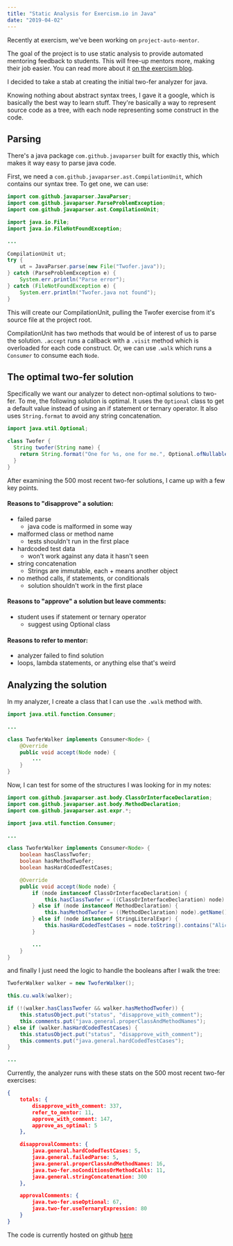 ```yaml
---
title: "Static Analysis for Exercism.io in Java"
date: "2019-04-02"
---
```


Recently at exercism, we've been working on `project-auto-mentor`.

The goal of the project is to use static analysis to provide automated mentoring
feedback to students. This will free-up mentors more, making their job easier.
You can read more about it [on the exercism blog](https://exercism.io/blog/automated-mentoring-support-project).

I decided to take a stab at creating the initial two-fer analyzer for java.

Knowing nothing about abstract syntax trees, I gave it a google, which is basically
the best way to learn stuff. They're basically a way to represent source code as a tree,
with each node representing some construct in the code.

## Parsing

There's a java package `com.github.javaparser` built for exactly this, which makes it
way easy to parse java code.

First, we need a `com.github.javaparser.ast.CompilationUnit`, which contains
our syntax tree. To get one, we can use:
```java
import com.github.javaparser.JavaParser;
import com.github.javaparser.ParseProblemException;
import com.github.javaparser.ast.CompilationUnit;

import java.io.File;
import java.io.FileNotFoundException;

...

CompilationUnit ut;
try {
    ut = JavaParser.parse(new File("Twofer.java"));
} catch (ParseProblemException e) {
    System.err.println("Parse error");
} catch (FileNotFoundException e) {
    System.err.println("Twofer.java not found");
}
```

This will create our CompilationUnit, pulling the Twofer exercise from it's source file
at the project root.

CompilationUnit has two methods that would be of interest of us to parse the solution.
`.accept` runs a callback with a `.visit` method which is overloaded for each code construct.
Or, we can use `.walk` which runs a `Consumer` to consume each `Node`.


## The optimal two-fer solution

Specifically we want our analyzer to detect non-optimal solutions to two-fer.
To me, the following solution is optimal. It uses the `Optional` class to get a default
value instead of using an if statement or ternary operator. It also uses `String.format`
to avoid any string concatenation.

```java
import java.util.Optional;

class Twofer {
  String twofer(String name) {
    return String.format("One for %s, one for me.", Optional.ofNullable(name).orElse("you"));
  }
}
```

After examining the 500 most recent two-fer solutions, I came up with a few key points.

#### Reasons to "disapprove" a solution:
* failed parse
    * java code is malformed in some way
* malformed class or method name
    * tests shouldn't run in the first place
* hardcoded test data
    * won't work against any data it hasn't seen
* string concatenation
    * Strings are immutable, each + means another object
* no method calls, if statements, or conditionals
    * solution shouldn't work in the first place

#### Reasons to "approve" a solution but leave comments:
* student uses if statement or ternary operator
    * suggest using Optional class

#### Reasons to refer to mentor:
* analyzer failed to find solution
* loops, lambda statements, or anything else that's weird

## Analyzing the solution

In my analyzer, I create a class that I can use the `.walk` method with.

```java
import java.util.function.Consumer;

...

class TwoferWalker implements Consumer<Node> {
    @Override
    public void accept(Node node) {
        ...
    }
}
```

Now, I can test for some of the structures I was looking for in my notes:
```java
import com.github.javaparser.ast.body.ClassOrInterfaceDeclaration;
import com.github.javaparser.ast.body.MethodDeclaration;
import com.github.javaparser.ast.expr.*;

import java.util.function.Consumer;

...

class TwoferWalker implements Consumer<Node> {
    boolean hasClassTwofer;
    boolean hasMethodTwofer;
    boolean hasHardCodedTestCases;

    @Override
    public void accept(Node node) {
        if (node instanceof ClassOrInterfaceDeclaration) {
            this.hasClassTwofer = ((ClassOrInterfaceDeclaration) node).getName().toString().equals("Twofer");
        } else if (node instanceof MethodDeclaration) {
            this.hasMethodTwofer = ((MethodDeclaration) node).getName().toString().equals("twofer");
        } else if (node instanceof StringLiteralExpr) {
            this.hasHardCodedTestCases = node.toString().contains("Alice") || node.toString().contains("Bob");
        }

        ...
    }
}
```

and finally I just need the logic to handle the booleans after I walk the tree:

```java
TwoferWalker walker = new TwoferWalker();

this.cu.walk(walker);

if (!(walker.hasClassTwofer && walker.hasMethodTwofer)) {
    this.statusObject.put("status", "disapprove_with_comment");
    this.comments.put("java.general.properClassAndMethodNames");
} else if (walker.hasHardCodedTestCases) {
    this.statusObject.put("status", "disapprove_with_comment");
    this.comments.put("java.general.hardCodedTestCases");
}

...
```

Currently, the analyzer runs with these stats on the 500 most recent two-fer
exercises:
```json
{
    totals: {
        disapprove_with_comment: 337, 
        refer_to_mentor: 11, 
        approve_with_comment: 147, 
        approve_as_optimal: 5
    },

    disapprovalComments: {
        java.general.hardCodedTestCases: 5, 
        java.general.failedParse: 5, 
        java.general.properClassAndMethodNames: 16, 
        java.two-fer.noConditionsOrMethodCalls: 11, 
        java.general.stringConcatenation: 300
    },

    approvalComments: {
        java.two-fer.useOptional: 67, 
        java.two-fer.useTernaryExpression: 80
    }
}
```

The code is currently hosted on github [here](https://github.com/exercism/java-analyzer)
